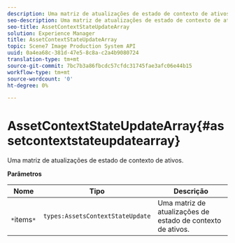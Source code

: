 ```yaml
---
description: Uma matriz de atualizações de estado de contexto de ativos.
seo-description: Uma matriz de atualizações de estado de contexto de ativos.
seo-title: AssetContextStateUpdateArray
solution: Experience Manager
title: AssetContextStateUpdateArray
topic: Scene7 Image Production System API
uuid: 0a4ea68c-381d-47e5-8c8a-c2a4b9080724
translation-type: tm+mt
source-git-commit: 7bc7b3a86fbcdc57cfdc31745fae3afc06e44b15
workflow-type: tm+mt
source-wordcount: '0'
ht-degree: 0%

---
```



# AssetContextStateUpdateArray{#assetcontextstateupdatearray}

Uma matriz de atualizações de estado de contexto de ativos.

**Parâmetros**

| Nome | Tipo | Descrição |
|---|---|---|
| ` *`items`*` | `types:AssetsContextStateUpdate` | Uma matriz de atualizações de estado de contexto de ativos. |

